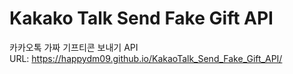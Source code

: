 # Kakako Talk Send Fake Gift API
카카오톡 가짜 기프티콘 보내기 API <br>
URL: https://happydm09.github.io/KakaoTalk_Send_Fake_Gift_API/
